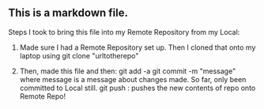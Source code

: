 ## This is a markdown file.

Steps I took to bring this file into my Remote Repository from my Local:

1. Made sure I had a Remote Repository set up. Then I cloned that onto my laptop using git clone "urltotherepo"

2. Then, made this file and then:
  git add -a
  git commit -m "message" where message is a message about changes made. So far, only been committed to Local still.
  git push : pushes the new contents of repo onto Remote Repo!


